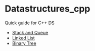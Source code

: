 # Datastructures_cpp
Quick guide for C++ DS
* [Stack and Queue](/stack_queue)
* [Linked List](/linked_list)
* [Binary Tree](/binary_tree)

